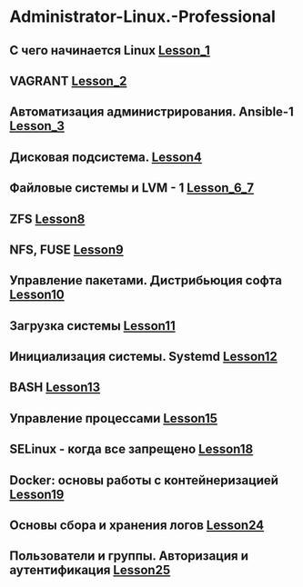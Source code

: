 # <h1>Administrator-Linux.-Professional</h1>

## С чего начинается Linux [Lesson_1](https://github.com/dmitriizajcev82/Administrator-Linux.-Professional/tree/main/Lesson1)

<!-- <details>
<summary>
Lesson_1
</summary>
</details> -->

## VAGRANT [Lesson_2](https://github.com/dmitriizajcev82/Administrator-Linux.-Professional/tree/main/Lesson2)

## Автоматизация администрирования. Ansible-1 [Lesson_3](https://github.com/dmitriizajcev82/Administrator-Linux.-Professional/tree/main/Lesson3)

## Дисковая подсистема. [Lesson4](https://github.com/dmitriizajcev82/Administrator-Linux.-Professional/tree/main/Lesson4)
## Файловые системы и LVM - 1 [Lesson_6_7](https://github.com/dmitriizajcev82/Administrator-Linux.-Professional/tree/main/Lesson_6_7)
## ZFS [Lesson8](https://github.com/dmitriizajcev82/Administrator-Linux.-Professional/tree/main/Lesson8)
## NFS, FUSE [Lesson9](https://github.com/dmitriizajcev82/Administrator-Linux.-Professional/tree/main/Lesson9)
## Управление пакетами. Дистрибьюция софта [Lesson10](https://github.com/dmitriizajcev82/Administrator-Linux.-Professional/tree/main/Lesson10)
## Загрузка системы [Lesson11](https://github.com/dmitriizajcev82/Administrator-Linux.-Professional/tree/main/Lesson11)
## Инициализация системы. Systemd [Lesson12](https://github.com/dmitriizajcev82/Administrator-Linux.-Professional/tree/main/Lesson12)
## BASH [Lesson13](https://github.com/dmitriizajcev82/Administrator-Linux.-Professional/tree/main/Lesson13)
## Управление процессами [Lesson15](https://github.com/dmitriizajcev82/Administrator-Linux.-Professional/tree/main/Lesson15) 
## SELinux - когда все запрещено [Lesson18](https://github.com/dmitriizajcev82/Administrator-Linux.-Professional/tree/main/Lesson18)
## Docker: основы работы с контейнеризацией [Lesson19](https://github.com/dmitriizajcev82/Administrator-Linux.-Professional/tree/main/Lesson19)
## Основы сбора и хранения логов [Lesson24](https://github.com/dmitriizajcev82/Administrator-Linux.-Professional/tree/main/Lesson24)
## Пользователи и группы. Авторизация и аутентификация [Lesson25](https://github.com/dmitriizajcev82/Administrator-Linux.-Professional/tree/main/Lesson25)
